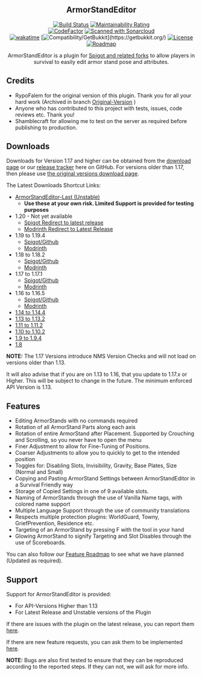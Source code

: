 <div align="center">

## ArmorStandEditor

[![Build Status](https://github.com/Wolfst0rm/ArmorStandEditor/actions/workflows/maven-publish.yml/badge.svg?style=flat)](https://github.com/Wolfst0rm/ArmorStandEditor/actions/workflows/maven-publish.yml)
[![Maintainability Rating](https://sonarcloud.io/api/project_badges/measure?project=wolfieheart_ArmorStandEditor&metric=sqale_rating&style=flat)](https://sonarcloud.io/summary/new_code?id=wolfieheart_ArmorStandEditor)  
[![CodeFactor](https://www.codefactor.io/repository/github/wolfieheart/armorstandeditor/badge?style=flat)](https://www.codefactor.io/repository/github/wolfieheart/armorstandeditor)
[![Scanned with Sonarcloud](https://img.shields.io/badge/Scanned%20With-Sonarcloud-orange?style=flat&logo=sonarcloud)](https://sonarcloud.io/summary/new_code?id=Wolfst0rm_ArmorStandEditor)  
[![wakatime](https://wakatime.com/badge/github/Wolfst0rm/ArmorStandEditor.svg?style=flat)](https://wakatime.com/badge/github/Wolfst0rm/ArmorStandEditor)
[![Compatibility/GetBukkit](https://img.shields.io/badge/Compatability-Paper%2C%20Spigot%2C%20Bukkit%20etc.%20(GetBukkit.org)-yellowgreen?style=flat)](https://getbukkit.org/)
[![License](https://img.shields.io/badge/Licence-GNU%20Public%20V2%20-red?style=flat)](https://github.com/Wolfst0rm/ArmorStandEditor/LICENSE.md)
[![Roadmap](https://img.shields.io/badge/Roadmap-ArmorStandEditor--Issues%2311-orange?style=flat)](https://github.com/Wolfst0rm/ArmorStandEditor-Issues/issues/11)

ArmorStandEditor is a plugin for [Spigot and related forks](https://www.spigotmc.org/resources/armorstandeditor-reborn.94503/) to allow players in survival to easily edit armor stand pose and attributes.

</div>

## Credits

* RypoFalem for the original version of this plugin. Thank you for all your hard work (Archived in branch [Original-Version](https://github.com/Wolfst0rm/ArmorStandEditor/tree/Original-Version) )
* Anyone who has contributed to this project with tests, issues, code reviews etc. Thank you!
* Shamblecraft for allowing me to test on the server as required before publishing to production.

## Downloads
Downloads for Version 1.17 and higher can be obtained from the [download page](https://www.spigotmc.org/resources/armorstandeditor-reborn.94503/) or our [release tracker](https://github.com/Wolfst0rm/ArmorStandEditor/releases) here on GitHub.
For versions older than 1.17, then please use [the original versions download page](https://www.spigotmc.org/resources/armor-stand-editor-dead.7688/).

The Latest Downloads Shortcut Links:
* [ArmorStandEditor-Last (Unstable)](https://github.com/Wolfst0rm/ArmorStandEditor/actions) 
  - **Use these at your own risk. Limited Support is provided for testing purposes**
* 1.20 - Not yet available
   * [Spigot Redirect to latest release](https://www.spigotmc.org/resources/armorstandeditor-reborn.94503/) 
   * [Modrinth Redirect to Latest Release](https://modrinth.com/plugin/armorstandeditor-reborn)
* 1.19 to 1.19.4 
   * [Spigot/Github](https://github.com/Wolfieheart/ArmorStandEditor/releases/tag/1.19.4-40.2)  
   * [Modrinth](https://modrinth.com/plugin/armorstandeditor-reborn/version/1.19.4-40.2)
* 1.18 to 1.18.2
   * [Spigot/Github](https://github.com/Wolfieheart/ArmorStandEditor/releases/tag/1.18.2-34.2)
   * [Modrinth](https://modrinth.com/plugin/armorstandeditor-reborn/version/1.18.2-34.2)
* 1.17 to 1.17.1
    * [Spigot/Github](https://github.com/Wolfst0rm/ArmorStandEditor/releases/tag/1.17.1-30)
    * [Modrinth](https://modrinth.com/plugin/armorstandeditor-reborn/version/1.17-30)
* 1.16 to 1.16.5
    * [Spigot/Github](https://www.spigotmc.org/resources/armor-stand-editor-dead.7688/download?version=342891)
    * [Modrinth](https://modrinth.com/plugin/armorstandeditor-reborn/version/1.16-25)
* [1.14 to 1.14.4](https://www.spigotmc.org/resources/armor-stand-editor-dead.7688/download?version=299267)
* [1.13 to 1.13.2](https://www.spigotmc.org/resources/armor-stand-editor-dead.7688/download?version=235185)
* [1.11 to 1.11.2](https://www.spigotmc.org/resources/armor-stand-editor-dead.7688/download?version=152723)
* [1.10 to 1.10.2](https://www.spigotmc.org/resources/armor-stand-editor-dead.7688/download?version=124213)
* [1.9 to 1.9.4](https://www.spigotmc.org/resources/armor-stand-editor-dead.7688/download?version=92457)
* [1.8](https://www.spigotmc.org/resources/armor-stand-editor-dead.7688/download?version=29676)

**NOTE:** The 1.17 Versions introduce NMS Version Checks and will not load on versions older than 1.13.

It will also advise that if you are on 1.13 to 1.16, that you update to 1.17.x or Higher. This will be
subject to change in the future. The minimum enforced API Version is 1.13.

## Features
* Editing ArmorStands with no commands required
* Rotation of all ArmorStand Parts along each axis
* Rotation of entire ArmorStand after Placement. Supported by Crouching and Scrolling, so you never have to open the menu
* Finer Adjustment to allow for Fine-Tuning of Positions.
* Coarser Adjustments to allow you to quickly to get to the intended position
* Toggles for: Disabling Slots, Invisibility, Gravity, Base Plates, Size (Normal and Small)
* Copying and Pasting ArmorStand Settings between ArmorStandEditor in a Survival Friendly way
* Storage of Copied Settings in one of 9 available slots.
* Naming of ArmorStands through the use of Vanilla Name tags, with colored name support
* Multiple Language Support through the use of community translations
* Respects multiple protection plugins: WorldGuard, Towny, GriefPrevention, Residence etc.
* Targeting of an ArmorStand by pressing F with the tool in your hand
* Glowing ArmorStand to signify Targeting and Slot Disables through the use of Scoreboards.

You can also follow our [Feature Roadmap](https://github.com/Wolfst0rm/ArmorStandEditor-Issues/issues/11) to see what we have planned (Updated as required).

## Support
Support for ArmorStandEditor is provided:
* For API-Versions Higher than 1.13
* For Latest Release and Unstable versions of the Plugin

If there are issues with the plugin on the latest release, you can report them [here](https://github.com/Wolfst0rm/ArmorStandEditor/issues/new?assignees=&labels=P1%3A+To+Be+Tested&template=behaviour-bug.yml).

If there are new feature requests, you can ask them to be implemented [here](https://github.com/Wolfst0rm/ArmorStandEditor/issues/new?assignees=&labels=&template=feature-request.yml).

**NOTE:** Bugs are also first tested to ensure that they can be reproduced according to the reported steps. If they can not, we will ask for more info.
